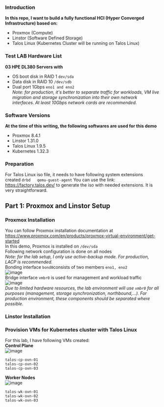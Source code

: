 ### Introduction
**In this repo, I want to build a fully functional HCI (Hyper Converged Infrastructure) based on:**  
- Proxmox (Compute)
- Linstor (Software Defined Storage)
- Talos Linux (Kubernetes Cluster will be running on Talos Linux)

### Test LAB Hardware List
**03 HPE DL380 Servers with**
- OS boot disk in RAID 1 `dev/sda`
- Data disk in RAID 10 `/dev/sdb`
- Dual port 1Gbps `eno1 and eno2`  
*Note: for production, it's better to separate traffic for workloads, VM live migration and storage synchronization into their own network interfaces. At least 10Gbps network cards are recommended.*
### Software Versions
**At the time of this writing, the following softwares are used for this demo**
- Proxmox 8.4.1
- Linstor 1.31.0
- Talos Linux 1.9.5
- Kubernetes 1.32.3
### Preparation
For Talos Linux iso file, it needs to have following system extensions created
``
drbd  
qemu-guest-agent
``
You can use the link: https://factory.talos.dev/ to generate the iso with needed extensions.  It is very straightforward.  
## Part 1: Proxmox and Linstor Setup    
### Proxmox Installation
You can follow Proxmox installation documentation at https://www.proxmox.com/en/products/proxmox-virtual-environment/get-started  
In this demo, Proxmox is installed on `/dev/sda`  
Following network configuration is done on all nodes  
*Note: for the lab setup, I only use active-backup mode. For production, LACP is recommended.*  
Bonding interface `bond0`consists of two members `eno1, eno2`  
![image](https://github.com/user-attachments/assets/41048945-ea45-4269-aa6b-728773f18af3)  
Bridge interface `vmbr0` is used for management and workload traffic  
![image](https://github.com/user-attachments/assets/345a7345-547b-43fc-aea5-3ee5b36fd5d7)  
*Due to limited hardware resources, the lab environment will use `vmbr0` for all purposes (management, storage synchronization, northbound,...). For production environment, these components should be separated where possible.*  
### Linstor Installation  


### Provision VMs for Kubernetes cluster with Talos Linux  
For this lab, I have following VMs created:  
**Control Plane**  
![image](https://github.com/user-attachments/assets/5bdd8b06-0979-4051-ac1d-aba337ca6ea1)

```
talos-cp-ovn-01 
talos-cp-ovn-02
talos-cp-ovn-03
```
**Worker Nodes**  
![image](https://github.com/user-attachments/assets/fab8cdcf-3216-44fa-b692-6f20014a2327)

```
talos-wk-ovn-01
talos-wk-ovn-02
talos-wk-ovn-03
```






